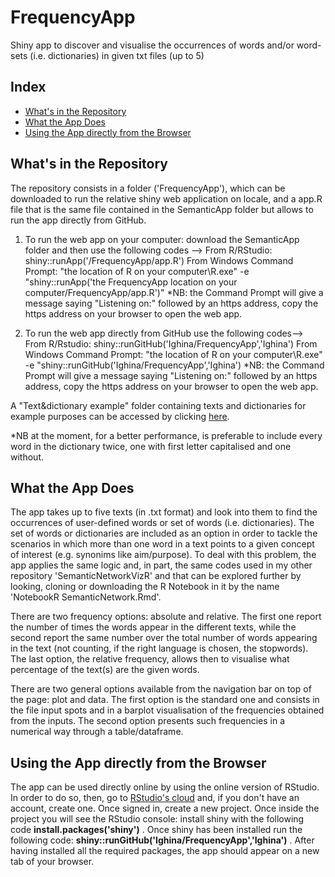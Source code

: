 # FrequencyApp
Shiny app to discover and visualise the occurrences of words and/or word-sets (i.e. dictionaries) in given txt files (up to 5)

## Index

- [What's in the Repository](#first)
- [What the App Does](#second)
- [Using the App directly from the Browser](#third)

<a name="first"><h2>What's in the Repository</h2></a>

The repository consists in a folder ('FrequencyApp'), which can be downloaded to run the relative shiny web application on locale, and a app.R file that is the same file contained in the SemanticApp folder but allows to run the app directly from GitHub.

1. To run the web app on your computer: download the SemanticApp folder and then use the following codes --> From R/RStudio: shiny::runApp('/FrequencyApp/app.R') From Windows Command Prompt: "the location of R on your computer\R.exe" -e "shiny::runApp('the FrequencyApp location on your computer/FrequencyApp/app.R')"
*NB: the Command Prompt will give a message saying "Listening on:" followed by an https address, copy the https address on your browser to open the web app.

2. To run the web app directly from GitHub use the following codes--> From R/Rstudio: shiny::runGitHub('Ighina/FrequencyApp','Ighina') From Windows Command Prompt: "the location of R on your computer\R.exe" -e "shiny::runGitHub('Ighina/FrequencyApp','Ighina') 
*NB: the Command Prompt will give a message saying "Listening on:" followed by an https address, copy the https address on your browser to open the web app.

A "Text&dictionary example" folder containing texts and dictionaries for example purposes can be accessed by clicking [here](https://github.com/Ighina/SemanticNetworkVizR/tree/master/Text%26dictionaries%20example).

*NB at the moment, for a better performance, is preferable to include every word in the dictionary twice, one with first letter capitalised and one without.

<a name="second"><h2>What the App Does</h2></a>

The app takes up to five texts (in .txt format) and look into them to find the occurrences of user-defined words or set of words (i.e. dictionaries). The set of words or dictionaries are included as an option in order to tackle the scenarios in which more than one word in a text points to a given concept of interest (e.g. synonims like aim/purpose). To deal with this problem, the app applies the same logic and, in part, the same codes used in my other repository 'SemanticNetworkVizR' and that can be explored further by looking, cloning or downloading the R Notebook in it by the name 'NotebookR SemanticNetwork.Rmd'.

There are two frequency options: absolute and relative. The first one report the number of times the words appear in the different texts, while the second report the same number over the total number of words appearing in the text (not counting, if the right language is chosen, the stopwords). The last option, the relative frequency, allows then to visualise what percentage of the text(s) are the given words.

There are two general options available from the navigation bar on top of the page: plot and data. The first option is the standard one and consists in the file input spots and in a barplot visualisation of the frequencies obtained from the inputs. The second option presents such frequencies in a numerical way through a table/dataframe.

<a name="third"><h2>Using the App directly from the Browser</h2></a>

The app can be used directly online by using the online version of RStudio. In order to do so, then, go to [RStudio's cloud](https://rstudio.cloud/) and, if you don't have an account, create one. Once signed in, create a new project. Once inside the project you will see the RStudio console: install shiny with the following code **install.packages('shiny')** .
Once shiny has been installed run the following code: **shiny::runGitHub('Ighina/FrequencyApp','Ighina')** .
After having installed all the required packages, the app should appear on a new tab of your browser.

